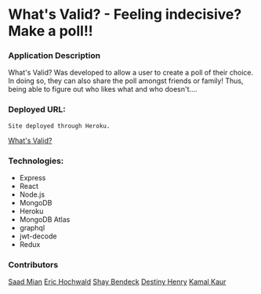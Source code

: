# What's Valid? - Feeling indecisive? Make a poll!!

### Application Description 

What's Valid? Was developed to allow a user to create a poll of their choice. In doing so, they can also share the poll amongst friends or family! Thus, being able to figure out who likes what and who doesn't....


### Deployed URL:

```
Site deployed through Heroku.
```

[What's Valid?](https://whats-valid.herokuapp.com/)



### Technologies:
- Express
- React
- Node.js
- MongoDB
- Heroku
- MongoDB Atlas
- graphql
- jwt-decode
- Redux




### Contributors 

[Saad Mian](https://github.com/SDMNNY)
[Eric Hochwald](https://github.com/ehochw01/)
[Shay Bendeck](https://github.com/shay-ben)
[Destiny Henry](https://github.com/destinyhenry)
[Kamal Kaur](https://github.com/kamal1198)
